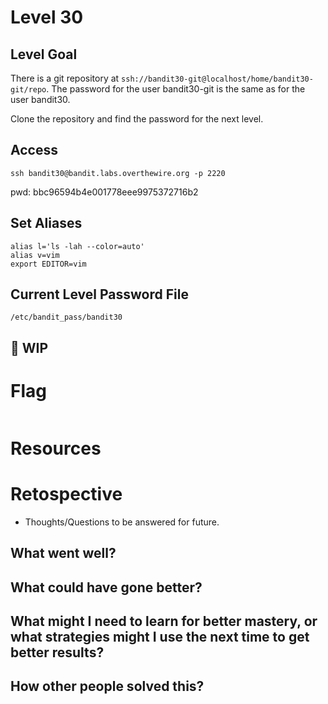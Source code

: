 # Level 30

## Level Goal
There is a git repository at `ssh://bandit30-git@localhost/home/bandit30-git/repo`.
The password for the user bandit30-git is the same as for the user bandit30.

Clone the repository and find the password for the next level.

## Access
```
ssh bandit30@bandit.labs.overthewire.org -p 2220
```
pwd: bbc96594b4e001778eee9975372716b2

## Set Aliases
```
alias l='ls -lah --color=auto'
alias v=vim
export EDITOR=vim
```

## Current Level Password File
```
/etc/bandit_pass/bandit30
```

## 🚧 WIP


# Flag
```
```

# Resources



# Retospective
- Thoughts/Questions to be answered for future.

## What went well?


## What could have gone better?


## What might I need to learn for better mastery, or what strategies might I use the next time to get better results?


## How other people solved this?

